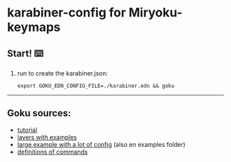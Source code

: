 # karabiner-config for Miryoku-keymaps

<!-- [original gist](https://gist.github.com/sturmenta/908c86ebe3533a1fd48c9edabb80efb2) -->

## Start! ⌨️

1. run to create the karabiner.json:

    `export GOKU_EDN_CONFIG_FILE=./karabiner.edn && goku`

---

## Goku sources:

- [tutorial](https://github.com/yqrashawn/GokuRakuJoudo/blob/master/tutorial.md)
- [layers with examples](https://gist.github.com/gsinclair/f4ab34da53034374eb6164698a0a8ace)
- [large example with a lot of config](https://raw.githubusercontent.com/kiinoda/goku/master/karabiner.edn) (also en examples folder)
- [definitions of commands](https://github.com/yqrashawn/GokuRakuJoudo/blob/master/tutorial.md#command-a-to-control-1)
